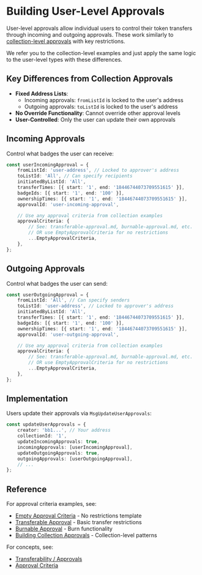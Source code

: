# Building User-Level Approvals

User-level approvals allow individual users to control their token transfers through incoming and outgoing approvals. These work similarly to [collection-level approvals](./building-collection-approvals.md) with key restrictions.

We refer you to the collection-level examples and just apply the same logic to the user-level types with these differences.

## Key Differences from Collection Approvals

-   **Fixed Address Lists**:
    -   Incoming approvals: `fromListId` is locked to the user's address
    -   Outgoing approvals: `toListId` is locked to the user's address
-   **No Override Functionality**: Cannot override other approval levels
-   **User-Controlled**: Only the user can update their own approvals

## Incoming Approvals

Control what badges the user can receive:

```typescript
const userIncomingApproval = {
    fromListId: 'user-address', // Locked to approver's address
    toListId: 'All', // Can specify recipients
    initiatedByListId: 'All',
    transferTimes: [{ start: '1', end: '18446744073709551615' }],
    badgeIds: [{ start: '1', end: '100' }],
    ownershipTimes: [{ start: '1', end: '18446744073709551615' }],
    approvalId: 'user-incoming-approval',

    // Use any approval criteria from collection examples
    approvalCriteria: {
        // See: transferable-approval.md, burnable-approval.md, etc.
        // OR use EmptyApprovalCriteria for no restrictions
        ...EmptyApprovalCriteria,
    },
};
```

## Outgoing Approvals

Control what badges the user can send:

```typescript
const userOutgoingApproval = {
    fromListId: 'All', // Can specify senders
    toListId: 'user-address', // Locked to approver's address
    initiatedByListId: 'All',
    transferTimes: [{ start: '1', end: '18446744073709551615' }],
    badgeIds: [{ start: '1', end: '100' }],
    ownershipTimes: [{ start: '1', end: '18446744073709551615' }],
    approvalId: 'user-outgoing-approval',

    // Use any approval criteria from collection examples
    approvalCriteria: {
        // See: transferable-approval.md, burnable-approval.md, etc.
        // OR use EmptyApprovalCriteria for no restrictions
        ...EmptyApprovalCriteria,
    },
};
```

## Implementation

Users update their approvals via `MsgUpdateUserApprovals`:

```typescript
const updateUserApprovals = {
    creator: 'bb1...', // Your address
    collectionId: '1',
    updateIncomingApprovals: true,
    incomingApprovals: [userIncomingApproval],
    updateOutgoingApprovals: true,
    outgoingApprovals: [userOutgoingApproval],
    // ...
};
```

## Reference

For approval criteria examples, see:

-   [Empty Approval Criteria](./empty-approval-criteria.md) - No restrictions template
-   [Transferable Approval](./approvals/transferable-approval.md) - Basic transfer restrictions
-   [Burnable Approval](./approvals/burnable-approval.md) - Burn functionality
-   [Building Collection Approvals](./building-collection-approvals.md) - Collection-level patterns

For concepts, see:

-   [Transferability / Approvals](../concepts/transferability-approvals.md)
-   [Approval Criteria](../concepts/approval-criteria/README.md)
